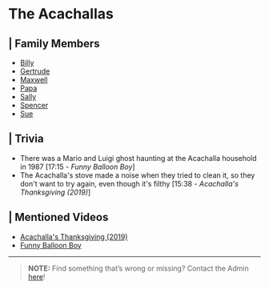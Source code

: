 # The Acachallas


## | Family Members  
- [Billy](5.Characters/Billy_Acachalla.html)
- [Gertrude](5.Characters/Gertrude_Acachalla.html)
- [Maxwell](5.Characters/Maxwell_Acachalla.html)
- [Papa](5.Characters/Papa_Acachalla.html)
- [Sally](5.Characters/Sally_Acachalla.html)
- [Spencer](5.Characters/Spencer_Acachalla.html)
- [Sue](5.Characters/Sue_Acachalla.html)

## | Trivia
- There was a Mario and Luigi ghost haunting at the Acachalla household in 1987 \[17:15 - *Funny Balloon Boy*]
- The Acachalla's stove made a noise when they tried to clean it, so they don't want to try again, even though it's filthy [15:38 - *Acachalla's Thanksgiving (2019)*]


## | Mentioned Videos
- [Acachalla's Thanksgiving \(2019)](https://youtu.be/dC5GT2mZNEk)
- [Funny Balloon Boy](https://youtu.be/EnoiRkmE1y8)

----

>**NOTE:** Find something that’s wrong or missing? Contact the Admin [here](chapter_2.html)!